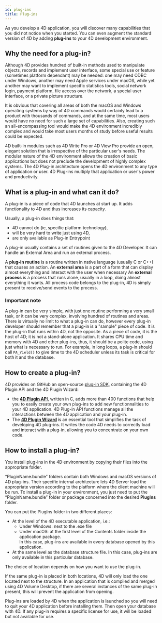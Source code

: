 ```yaml
---
id: plug-ins
title: Plug-ins
---
```


As you develop a 4D application, you will discover many capabilities that you did not notice when you started. You can even augment the standard version of 4D by adding **plug-ins** to your 4D development environment.

## Why the need for a plug-in?

Although 4D provides hundred of built-in methods used to manipulate objects, records and implement user interface, some special use or feature (sometimes platform dependant) may be needed: one may need ODBC under Windows, another may need Apple services under macOS, while yet another may want to implement specific statistics tools, social network login, payment platform, file access over the network, a special user interface, or a private picture structure.

It is obvious that covering all areas of both the macOS and Windows operating systems by way of 4D commands would certainly lead to a product with thousands of commands, and at the same time, most users would have no need for such a large set of capabilities. Also, creating such an all-encompassing tool would make the 4D environment incredibly complex and would take most users months of study before useful results could be expected.

4D built-in modules such as 4D Write Pro or 4D View Pro provide an open, elegant solution that is irrespective of the particular user's needs. The modular nature of the 4D environment allows the creation of basic applications but does not preclude the development of highly complex systems. The 4D Plug-in architecture opens the 4D environment to any type of application or user. 4D Plug-ins multiply that application or user's power and productivity.

## What is a plug-in and what can it do?

A plug-in is a piece of code that 4D launches at start up. It adds functionality to 4D and thus increases its capacity.

Usually, a plug-in does things that:
- 4D cannot do (ie, specific platform technology),
- will be very hard to write just using 4D,
- are only available as Plug-in Entrypoint

A plug-in usually contains a set of routines given to the 4D Developer. It can handle an External Area and run an external process. 

A **plug-in routine** is a routine written in native language (usually C or C++) that causes an action.
An **external area** is a part of a form that can display almost everything and interact with the user when necessary
An **external process** is a process that runs alone, usually in a loop, doing almost everything it wants. All process code belongs to the plug-in, 4D is simply present to receive/send events to the process. 

### Important note

A plug-in can be very simple, with just one routine performing a very small task, or it can be very complex, involving hundred of routines and areas. There is virtually no limit to what a plug-in can do, however every plug-in developer should remember that a plug-in is a "sample" piece of code. It is the plug-in that runs within 4D, not the opposite. As a piece of code, it is the host of 4D; it is not a stand-alone application. It shares CPU time and memory with 4D and other plug-ins, thus, it should be a polite code, using just what is necessary to run. For example, in long loops, a plug-in should call `PA_Yield()` to give time to the 4D scheduler unless its task is critical for both it and the database.

## How to create a plug-in?

4D provides on GitHub an open-source [plug-in SDK](https://github.com/4d/4D-Plugin-SDK), containing the 4D Plugin API and the 4D Plugin Wizard:

- the [**4D Plugin API**](https://github.com/4d/4D-Plugin-SDK/blob/master/4D%20Plugin%20API), written in C, adds more than 400 functions that help you to easily create your own plug-ins to add new functionnalities to your 4D application. 4D Plug-in API functions manage all the interactions between the 4D application and your plug-in.
- The [**4D Plugin Wizard**](https://github.com/4d/4D-Plugin-SDK/blob/master/4D%20Plugin%20Wizard) is an essential tool that simplifies the task of developing 4D plug-ins. It writes the code 4D needs to correctly load and interact with a plug-in, allowing you to concentrate on your own code.

## How to install a plug-in?

You install plug-ins in the 4D environment by copying their files into the appropriate folder. 

“PluginName.bundle” folders contain both Windows and macOS versions of 4D plug-ins. Their specific internal architecture lets 4D Server load the appropriate version according to the platform where the client machine will be run. To install a plug-in in your environment, you just need to put the “PluginName.bundle” folder or package concerned into the desired **PlugIns** folder.

You can put the PlugIns folder in two different places:

- At the level of the 4D executable application, i.e.:
  - Under Windows: next to the .exe file
  - Under macOS: at the first level of the Contents folder inside the application package.   
In this case, plug-ins are available in every database opened by this application. 
- At the same level as the database structure file. In this case,  plug-ins are only available in this particular database. 

The choice of location depends on how you want to use the plug-in.

If the same plug-in is placed in both locations, 4D will only load the one located next to the structure. In an application that is compiled and merged using 4D Volume Desktop, if there are several instances of the same plug-in present, this will prevent the application from opening. 

Plug-ins are loaded by 4D when the application is launched so you will need to quit your 4D application before installing them.
Then open your database with 4D. If any plug-in requires a specific license for use, it will be loaded but not available for use.